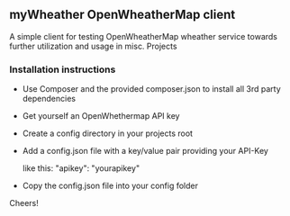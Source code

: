 myWheather OpenWheatherMap client
--------------------------------

A simple client for testing OpenWheatherMap wheather service towards further utilization and usage in misc. Projects


### Installation instructions

- Use Composer and the provided composer.json to install all 3rd party dependencies

- Get yourself an OpenWhethermap API key
 
- Create a config directory in your projects root

- Add a config.json file with a key/value pair providing your API-Key  

  like this: "apikey": "yourapikey"

- Copy the config.json file into your config folder


Cheers!

